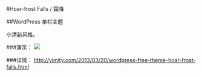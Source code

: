 #Hoar-frost Falls / 霜降

##WordPress 单栏主题

小清新风格。

###演示：
<img src="http://img.yimity.com/2013/03/wspring-hoar-frost-falls.jpg">

###详情：
http://yimity.com/2013/03/20/wordpress-free-theme-hoar-frost-falls.html
